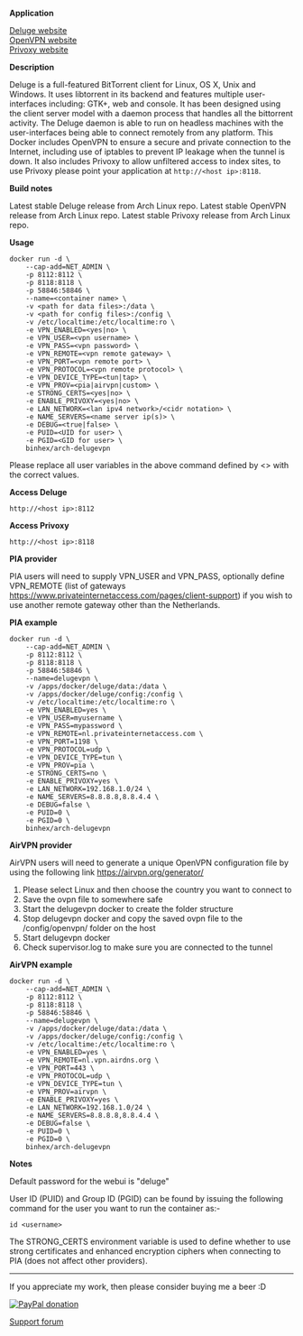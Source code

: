 **Application**

[Deluge website](http://deluge-torrent.org/)  
[OpenVPN website](https://openvpn.net/)  
[Privoxy website](http://www.privoxy.org/)

**Description**

Deluge is a full-featured ​BitTorrent client for Linux, OS X, Unix and Windows. It uses ​libtorrent in its backend and features multiple user-interfaces including: GTK+, web and console. It has been designed using the client server model with a daemon process that handles all the bittorrent activity. The Deluge daemon is able to run on headless machines with the user-interfaces being able to connect remotely from any platform. This Docker includes OpenVPN to ensure a secure and private connection to the Internet, including use of iptables to prevent IP leakage when the tunnel is down. It also includes Privoxy to allow unfiltered access to index sites, to use Privoxy please point your application at `http://<host ip>:8118`.

**Build notes**

Latest stable Deluge release from Arch Linux repo.
Latest stable OpenVPN release from Arch Linux repo.
Latest stable Privoxy release from Arch Linux repo.

**Usage**
```
docker run -d \
    --cap-add=NET_ADMIN \
    -p 8112:8112 \
    -p 8118:8118 \
    -p 58846:58846 \
    --name=<container name> \
    -v <path for data files>:/data \
    -v <path for config files>:/config \
    -v /etc/localtime:/etc/localtime:ro \
    -e VPN_ENABLED=<yes|no> \
    -e VPN_USER=<vpn username> \
    -e VPN_PASS=<vpn password> \
    -e VPN_REMOTE=<vpn remote gateway> \
    -e VPN_PORT=<vpn remote port> \
    -e VPN_PROTOCOL=<vpn remote protocol> \
    -e VPN_DEVICE_TYPE=<tun|tap> \
    -e VPN_PROV=<pia|airvpn|custom> \
    -e STRONG_CERTS=<yes|no> \
    -e ENABLE_PRIVOXY=<yes|no> \
    -e LAN_NETWORK=<lan ipv4 network>/<cidr notation> \
    -e NAME_SERVERS=<name server ip(s)> \
    -e DEBUG=<true|false> \
    -e PUID=<UID for user> \
    -e PGID=<GID for user> \
    binhex/arch-delugevpn
```

Please replace all user variables in the above command defined by <> with the correct values.

**Access Deluge**

`http://<host ip>:8112`

**Access Privoxy**

`http://<host ip>:8118`

**PIA provider**

PIA users will need to supply VPN_USER and VPN_PASS, optionally define VPN_REMOTE (list of gateways https://www.privateinternetaccess.com/pages/client-support) if you wish to use another remote gateway other than the Netherlands.

**PIA example**
```
docker run -d \
    --cap-add=NET_ADMIN \
    -p 8112:8112 \
    -p 8118:8118 \
    -p 58846:58846 \
    --name=delugevpn \
    -v /apps/docker/deluge/data:/data \
    -v /apps/docker/deluge/config:/config \
    -v /etc/localtime:/etc/localtime:ro \
    -e VPN_ENABLED=yes \
    -e VPN_USER=myusername \
    -e VPN_PASS=mypassword \
    -e VPN_REMOTE=nl.privateinternetaccess.com \
    -e VPN_PORT=1198 \
    -e VPN_PROTOCOL=udp \
    -e VPN_DEVICE_TYPE=tun \
    -e VPN_PROV=pia \
    -e STRONG_CERTS=no \
    -e ENABLE_PRIVOXY=yes \
    -e LAN_NETWORK=192.168.1.0/24 \
    -e NAME_SERVERS=8.8.8.8,8.8.4.4 \
    -e DEBUG=false \
    -e PUID=0 \
    -e PGID=0 \
    binhex/arch-delugevpn
```

**AirVPN provider**

AirVPN users will need to generate a unique OpenVPN configuration file by using the following link https://airvpn.org/generator/

1. Please select Linux and then choose the country you want to connect to
2. Save the ovpn file to somewhere safe
3. Start the delugevpn docker to create the folder structure
4. Stop delugevpn docker and copy the saved ovpn file to the /config/openvpn/ folder on the host
5. Start delugevpn docker
6. Check supervisor.log to make sure you are connected to the tunnel

**AirVPN example**
```
docker run -d \
    --cap-add=NET_ADMIN \
    -p 8112:8112 \
    -p 8118:8118 \
    -p 58846:58846 \
    --name=delugevpn \
    -v /apps/docker/deluge/data:/data \
    -v /apps/docker/deluge/config:/config \
    -v /etc/localtime:/etc/localtime:ro \
    -e VPN_ENABLED=yes \
    -e VPN_REMOTE=nl.vpn.airdns.org \
    -e VPN_PORT=443 \
    -e VPN_PROTOCOL=udp \
    -e VPN_DEVICE_TYPE=tun \
    -e VPN_PROV=airvpn \
    -e ENABLE_PRIVOXY=yes \
    -e LAN_NETWORK=192.168.1.0/24 \
    -e NAME_SERVERS=8.8.8.8,8.8.4.4 \
    -e DEBUG=false \
    -e PUID=0 \
    -e PGID=0 \
    binhex/arch-delugevpn
```

**Notes**

Default password for the webui is "deluge"

User ID (PUID) and Group ID (PGID) can be found by issuing the following command for the user you want to run the container as:-

```
id <username>
```

The STRONG_CERTS environment variable is used to define whether to use strong certificates and enhanced encryption ciphers when connecting to PIA (does not affect other providers).
___
If you appreciate my work, then please consider buying me a beer  :D

[![PayPal donation](https://www.paypal.com/en_US/i/btn/btn_donate_SM.gif)](https://www.paypal.com/cgi-bin/webscr?cmd=_s-xclick&hosted_button_id=MM5E27UX6AUU4)

[Support forum](http://lime-technology.com/forum/index.php?topic=45812.0)
